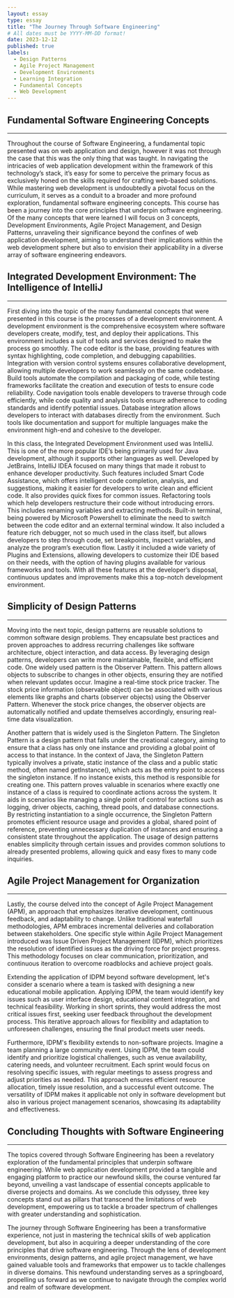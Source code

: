 ```yaml
---
layout: essay
type: essay
title: "The Journey Through Software Engineering"
# All dates must be YYYY-MM-DD format!
date: 2023-12-12
published: true
labels:
  - Design Patterns
  - Agile Project Management
  - Development Environments
  - Learning Integration
  - Fundamental Concepts
  - Web Development
---
```


## Fundamental Software Engineering Concepts
---
Throughout the course of Software Engineering, a fundamental topic presented was on web application and design, however it was not through the case that this was the only thing that was taught. In navigating the intricacies of web application development within the framework of this technology’s stack, it’s easy for some to perceive the primary focus as exclusively honed on the skills required for crafting web-based solutions. While mastering web development is undoubtedly a pivotal focus on the curriculum, it serves as a conduit to a broader and more profound exploration, fundamental software engineering concepts. This course has been a journey into the core principles that underpin software engineering. Of the many concepts that were learned I will focus on 3 concepts, Development Environments, Agile Project Management, and Design Patterns, unraveling their significance beyond the confines of web application development, aiming to understand their implications within the web development sphere but also to envision their applicability in a diverse array of software engineering endeavors.

## Integrated Development Environment: The Intelligence of IntelliJ
---
First diving into the topic of the many fundamental concepts that were presented in this course is the processes of a development environment. A development environment is the comprehensive ecosystem where software developers create, modify, test, and deploy their applications. This environment includes a suit of tools and services designed to make the process go smoothly. The code editor is the base, providing features with syntax highlighting, code completion, and debugging capabilities. Integration with version control systems ensures collaborative development, allowing multiple developers to work seamlessly on the same codebase. Build tools automate the compilation and packaging of code, while testing frameworks facilitate the creation and execution of tests to ensure code reliability. Code navigation tools enable developers to traverse through code efficiently, while code quality and analysis tools ensure adherence to coding standards and identify potential issues. Database integration allows developers to interact with databases directly from the environment. Such tools like documentation and support for multiple languages make the environment high-end and cohesive to the developer.

In this class, the Integrated Development Environment used was IntelliJ. This is one of the more popular IDE’s being primarily used for Java development, although it supports other languages as well. Developed by JetBrains, IntelliJ IDEA focused on many things that made it robust to enhance developer productivity. Such features included Smart Code Assistance, which offers intelligent code completion, analysis, and suggestions, making it easier for developers to write clean and efficient code. It also provides quick fixes for common issues. Refactoring tools which help developers restructure their code without introducing errors. This includes renaming variables and extracting methods. Built-in terminal, being powered by Microsoft Powershell to eliminate the need to switch between the code editor and an external terminal window. It also included a feature rich debugger, not so much used in the class itself, but allows developers to step through code, set breakpoints, inspect variables, and analyze the program’s execution flow. Lastly it included a wide variety of Plugins and Extensions, allowing developers to customize their IDE based on their needs, with the option of having plugins available for various frameworks and tools. With all these features at the developer’s disposal, continuous updates and improvements make this a top-notch development environment.

## Simplicity of Design Patterns
---
Moving into the next topic, design patterns are reusable solutions to common software design problems. They encapsulate best practices and proven approaches to address recurring challenges like software architecture, object interaction, and data access. By leveraging design patterns, developers can write more maintainable, flexible, and efficient code. One widely used pattern is the Observer Pattern. This pattern allows objects to subscribe to changes in other objects, ensuring they are notified when relevant updates occur. Imagine a real-time stock price tracker. The stock price information (observable object) can be associated with various elements like graphs and charts (observer objects) using the Observer Pattern. Whenever the stock price changes, the observer objects are automatically notified and update themselves accordingly, ensuring real-time data visualization.

Another pattern that is widely used is the Singleton Pattern. The Singleton Pattern is a design pattern that falls under the creational category, aiming to ensure that a class has only one instance and providing a global point of access to that instance. In the context of Java, the Singleton Pattern typically involves a private, static instance of the class and a public static method, often named getInstance(), which acts as the entry point to access the singleton instance. If no instance exists, this method is responsible for creating one. This pattern proves valuable in scenarios where exactly one instance of a class is required to coordinate actions across the system. It aids in scenarios like managing a single point of control for actions such as logging, driver objects, caching, thread pools, and database connections. By restricting instantiation to a single occurrence, the Singleton Pattern promotes efficient resource usage and provides a global, shared point of reference, preventing unnecessary duplication of instances and ensuring a consistent state throughout the application. The usage of design patterns enables simplicity through certain issues and provides common solutions to already presented problems, allowing quick and easy fixes to many code inquiries.

## Agile Project Management for Organization
---
Lastly, the course delved into the concept of Agile Project Management (APM), an approach that emphasizes iterative development, continuous feedback, and adaptability to change. Unlike traditional waterfall methodologies, APM embraces incremental deliveries and collaboration between stakeholders. One specific style within Agile Project Management introduced was Issue Driven Project Management (IDPM), which prioritizes the resolution of identified issues as the driving force for project progress. This methodology focuses on clear communication, prioritization, and continuous iteration to overcome roadblocks and achieve project goals.

Extending the application of IDPM beyond software development, let's consider a scenario where a team is tasked with designing a new educational mobile application. Applying IDPM, the team would identify key issues such as user interface design, educational content integration, and technical feasibility. Working in short sprints, they would address the most critical issues first, seeking user feedback throughout the development process. This iterative approach allows for flexibility and adaptation to unforeseen challenges, ensuring the final product meets user needs.

Furthermore, IDPM's flexibility extends to non-software projects. Imagine a team planning a large community event. Using IDPM, the team could identify and prioritize logistical challenges, such as venue availability, catering needs, and volunteer recruitment. Each sprint would focus on resolving specific issues, with regular meetings to assess progress and adjust priorities as needed. This approach ensures efficient resource allocation, timely issue resolution, and a successful event outcome. The versatility of IDPM makes it applicable not only in software development but also in various project management scenarios, showcasing its adaptability and effectiveness.

## Concluding Thoughts with Software Engineering
---
The topics covered through Software Engineering has been a revelatory exploration of the fundamental principles that underpin software engineering. While web application development provided a tangible and engaging platform to practice our newfound skills, the course ventured far beyond, unveiling a vast landscape of essential concepts applicable to diverse projects and domains. As we conclude this odyssey, three key concepts stand out as pillars that transcend the limitations of web development, empowering us to tackle a broader spectrum of challenges with greater understanding and sophistication.

The journey through Software Engineering has been a transformative experience, not just in mastering the technical skills of web application development, but also in acquiring a deeper understanding of the core principles that drive software engineering. Through the lens of development environments, design patterns, and agile project management, we have gained valuable tools and frameworks that empower us to tackle challenges in diverse domains. This newfound understanding serves as a springboard, propelling us forward as we continue to navigate through the complex world and realm of software development.
